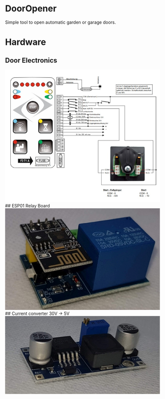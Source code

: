 # DoorOpener
Simple tool to open automatic garden or garage doors.

# Hardware
## Door Electronics
<img src="./img/ConnectionPlanDoorControl.jpg">
## ESP01 Relay Board
<img src="./img/ESP01RelaisModul-PerspectiveRight.jpg">
## Current converter 30V -> 5V
<img src="./img/20230918_222432.jpg">

